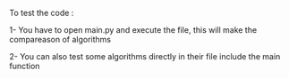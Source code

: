 To test the code :

1- You have to open main.py and execute the file, this will make the compareason of algorithms

2- You can also test some algorithms directly in their file include the main function

